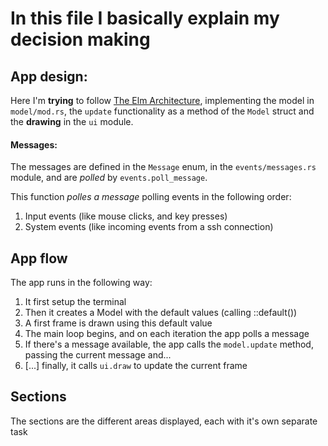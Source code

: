 # In this file I basically explain my decision making

## App design:
Here I'm **trying** to follow [The Elm Architecture](https://guide.elm-lang.org/architecture/),
implementing the model in `model/mod.rs`, the `update` functionality as a method
of the `Model` struct and the **drawing** in the `ui` module.

#### Messages:
The messages are defined in the `Message` enum, in the `events/messages.rs` module,
and are _polled_ by `events.poll_message`.

This function _polles a message_ polling events in the following order:
1. Input events (like mouse clicks, and key presses)
2. System events (like incoming events from a ssh connection)

## App flow
The app runs in the following way:
1. It first setup the terminal
2. Then it creates a Model with the default values (calling ::default())
3. A first frame is drawn using this default value
4. The main loop begins, and on each iteration the app polls a message
5. If there's a message available, the app calls the `model.update` method, passing
the current message and...
6. [...] finally, it calls `ui.draw` to update the current frame

## Sections
The sections are the different areas displayed, each with it's own separate task
